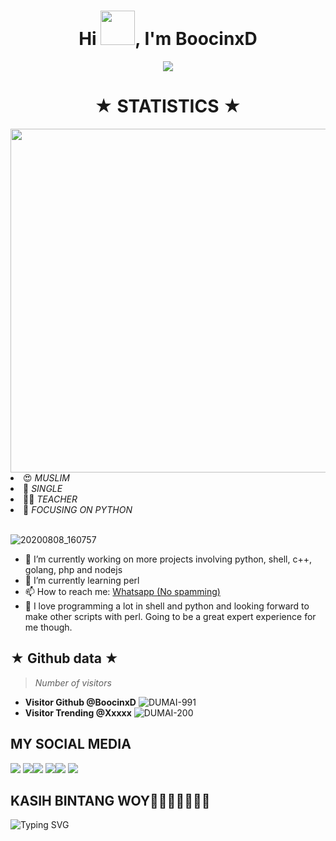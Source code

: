 <h1 align="center">Hi <img src="https://github.com/mitul3737/mitul3737/blob/main/Wave.gif" height="55px" width="55px">, I'm BoocinxD</h1>
<!-- Typing SVG by DenverCoder1 - https://github.com/DenverCoder1/readme-typing-svg -->
<p align="center">
<!--   <a href="https://github.com/DenverCoder1/readme-typing-svg"> -->
    <img src="https://readme-typing-svg.herokuapp.com?color=E22FE4&width=380&height=45&lines=Welcome+To+My+Github;You+Know+Who+Is+Handsome;Boo+cin+xD;Nice+To+Meet+You+...&center=true"></a>


<h1 align="center">★ STATISTICS ★</i></b></h3>
<a href="https://github.com/Hunter-alamin"><img width=550 src="https://github-profile-trophy.vercel.app/?username=Hunter-alamin&theme=dracula&no-frame=true&title=Followers,Stars,Commit,Repository,Issues"/></a>
<li> 😍 <i> MUSLIM</i></li>
<li> 🌚 <i> SINGLE</i></li>
<li> 👩‍💻 <i> TEACHER</i></li>
<li> 🌟 <i> FOCUSING ON PYTHON</i></li><br>

![20200808_160757](https://raw.githubusercontent.com/Niki404-Cyber/Niki404-Cyber/main/106824690-8dd73a00-66ad-11eb-89e2-53e13ac6f594.gif)

- 🔭 I’m currently working on more projects involving python, shell, c++, golang, php and nodejs
- 🌱 I’m currently learning perl 
- 📫 How to reach me: <a href="https://wa.me/+99999999999?text=Hi+AnonyminHack5+nice+to+meet+you+my+name+is+ " target="_blank" >Whatsapp (No spamming)</a>
- 💠 I love programming a lot in shell and python and looking forward to make other scripts with perl. Going to be a great expert experience for me though.

## ★ Github data ★
>
> *Number of visitors*
* **Visitor Github @BoocinxD**
![DUMAI-991](https://komarev.com/ghpvc/?username=Dumai-991&color=blue)
* **Visitor Trending @Xxxxx**
![DUMAI-200](https://komarev.com/ghpvc/?username=Dumai-200&color=blue)
>
## MY SOCIAL MEDIA
[![](https://img.shields.io/badge/Github-black?logo=Github&logoColor=black&labelColor=white)](https://github.com/BoocinxD) [![](https://img.shields.io/badge/Twitter-yellow?logo=Twitter&logoColor=White&labelColor=white)](https://mobile.twitter.com/)[![](https://img.shields.io/badge/Telegram-blue?logo=Telegram&logoColor=red&labelColor=white)](https://t.me/mhff_xy)
[![](https://img.shields.io/badge/Facebook-blue?logo=Facebook&logoColor=blue&labelColor=white)](https://www.facebook.com/legend.alvino)[![](https://img.shields.io/badge/Instagram-red?logo=Instagram&logoColor=red&labelColor=white)](https://www.instagram.com/) [![](https://img.shields.io/badge/Whatsapp-CHAT-red?logo=Whatsapp&logoColor=Brightgreen&labelColor=white)](https://wa.me/142?text=Asalamualaikum+kak+BoocinxD+ganteng)
## KASIH BINTANG WOY🌟🌟🌟🌟🌟🌟🌟
![Typing SVG](https://readme-typing-svg.herokuapp.com?lines=Selamat+Bersenang-senang....!+)

